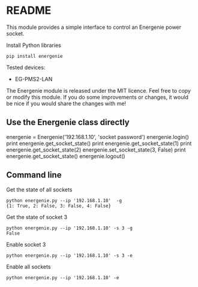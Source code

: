 # README

This module provides a simple interface to control an Energenie power socket.

Install Python libraries

```
pip install energenie

```

Tested devices:
- EG-PMS2-LAN

The Energenie module is released under the MIT licence. Feel free to copy or modify this module. If you do some
improvements or changes, it would be nice if you would share the changes with me!

## Use the Energenie class directly

energenie = Energenie('192.168.1.10', 'socket password')
energenie.login()
print energenie.get_socket_state()
print energenie.get_socket_state(1)
print energenie.get_socket_state(2)
energenie.set_socket_state(3, False)
print energenie.get_socket_state()
energenie.logout()

## Command line

Get the state of all sockets
```
python energenie.py --ip '192.168.1.10'  -g
{1: True, 2: False, 3: False, 4: False}
```

Get the state of socket 3
```
python energenie.py --ip '192.168.1.10' -s 3 -g
False
```

Enable socket 3
```
python energenie.py --ip '192.168.1.10' -s 3 -e
```

Enable all sockets
```
python energenie.py --ip '192.168.1.10' -e
```
